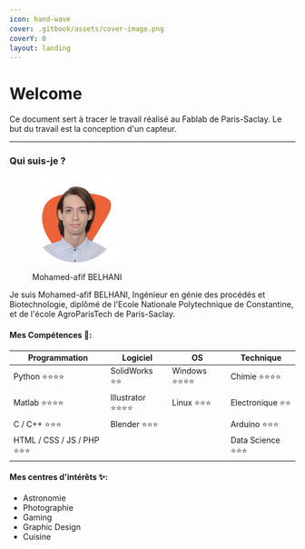 ```yaml
---
icon: hand-wave
cover: .gitbook/assets/cover-image.png
coverY: 0
layout: landing
---
```


# Welcome

Ce document sert à tracer le travail réalisé au Fablab de Paris-Saclay. Le but du travail est la conception d'un capteur.

***

### Qui suis-je ?

<figure><img src=".gitbook/assets/profile-pic.png" alt="" width="153"><figcaption><p>Mohamed-afif BELHANI</p></figcaption></figure>

Je suis Mohamed-afif BELHANI, Ingénieur en génie des procédés et Biotechnologie, diplômé de l'Ecole Nationale Polytechnique de Constantine, et de l'école AgroParisTech de Paris-Saclay.

#### Mes Compétences 📝: &#x20;

<table data-full-width="true"><thead><tr><th>Programmation</th><th>Logiciel</th><th>OS</th><th>Technique</th></tr></thead><tbody><tr><td>Python ⭐⭐⭐⭐</td><td>SolidWorks ⭐⭐</td><td>Windows ⭐⭐⭐⭐</td><td>Chimie ⭐⭐⭐⭐</td></tr><tr><td>Matlab ⭐⭐⭐⭐</td><td>Illustrator ⭐⭐⭐⭐</td><td>Linux ⭐⭐⭐</td><td>Electronique ⭐⭐</td></tr><tr><td>C / C++ ⭐⭐⭐</td><td>Blender ⭐⭐⭐</td><td></td><td>Arduino ⭐⭐⭐</td></tr><tr><td>HTML / CSS / JS / PHP ⭐⭐⭐</td><td></td><td></td><td>Data Science ⭐⭐⭐</td></tr></tbody></table>

#### Mes centres d'intérêts ✨:

* Astronomie
* Photographie
* Gaming
* Graphic Design
* Cuisine
